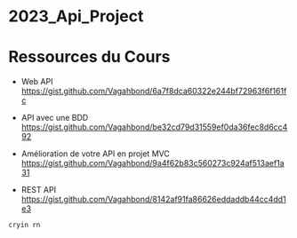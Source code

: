 # 2023_Api_Project

# Ressources du Cours
- Web API
https://gist.github.com/Vagahbond/6a7f8dca60322e244bf72963f6f161fc

- API avec une BDD
https://gist.github.com/Vagahbond/be32cd79d31559ef0da36fec8d6cc492

- Amélioration de votre API en projet MVC
https://gist.github.com/Vagahbond/9a4f62b83c560273c924af513aef1a31

- REST API
https://gist.github.com/Vagahbond/8142af91fa86626eddaddb44cc4dd1e3

```bash
cryin rn
```
